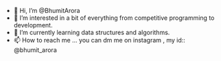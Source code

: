 - 👋 Hi, I’m @BhumitArora
- 👀 I’m interested in a bit of everything from competitive programming to development.
- 🌱 I’m currently learning data structures and algorithms.
- 📫 How to reach me ... you can dm me on instagram , my id:: @bhumit_arora

<!---
BhumitArora/BhumitArora is a ✨ special ✨ repository because its `README.md` (this file) appears on your GitHub profile.
You can click the Preview link to take a look at your changes.
--->
